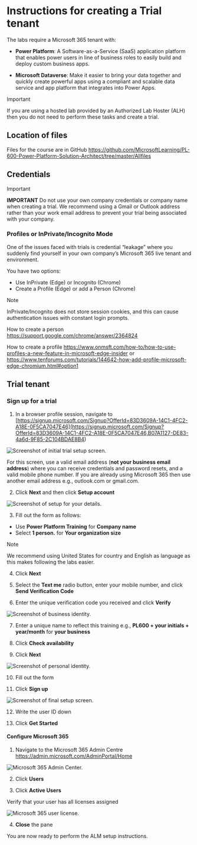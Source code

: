 # **Instructions for creating a Trial tenant**

The labs require a Microsoft 365 tenant with:

- **Power Platform**: A Software-as-a-Service (SaaS) application platform that enables power users in line of business roles to easily build and deploy custom business apps.

- **Microsoft Dataverse**: Make it easier to bring your data together and quickly create powerful apps using a compliant and scalable data service and app platform that integrates into Power Apps.

> [!IMPORTANT]
> If you are using a hosted lab provided by an Authorized Lab Hoster (ALH) then you do not need to perform these tasks and create a trial.

## **Location of files**

Files for the course are in GitHub <https://github.com/MicrosoftLearning/PL-600-Power-Platform-Solution-Architect/tree/master/Allfiles>

## **Credentials**

> [!IMPORTANT]
> **IMPORTANT** Do not use your own company credentials or company name when creating a trial. We recommend using a Gmail or Outlook address rather than your work email address to prevent your trial being associated with your company.

### Profiles or InPrivate/Incognito Mode

One of the issues faced with trials is credential “leakage” where you suddenly find yourself in your own company’s Microsoft 365 live tenant and environment.

You have two options:

- Use InPrivate (Edge) or Incognito (Chrome)
- Create a Profile (Edge) or add a Person (Chrome)

> [!NOTE]
> InPrivate/Incognito does not store session cookies, and this can cause authentication issues with constant login prompts.

How to create a person <https://support.google.com/chrome/answer/2364824>

How to create a profile
<https://www.onmsft.com/how-to/how-to-use-profiles-a-new-feature-in-microsoft-edge-insider>
or
<https://www.tenforums.com/tutorials/144642-how-add-profile-microsoft-edge-chromium.html#option1>

## **Trial tenant**

### **Sign up for a trial**

1. In a browser profile session, navigate to [https://signup.microsoft.com/Signup?OfferId=83D3609A-14C1-4FC2-A18E-0F5CA7047E46](<https://signup.microsoft.com/Signup?OfferId=83D3609A-14C1-4FC2-A18E-0F5CA7047E46,B07A1127-DE83-4a6d-9F85-2C104BDAE8B4>)

![Screenshot of initial trial setup screen.](../Instructions/media/trial-setup-step-1.png)

For this screen, use a valid email address (**not your business email address**) where you can receive credentials and password resets, and a valid mobile phone number. If you are already using Microsoft 365 then use another email address e.g., outlook.com or gmail.com.

2. Click **Next** and then click **Setup account**

![Screenshot of setup for your details.](../Instructions/media/trial-setup-step-2.png)

3. Fill out the form as follows:

- Use **Power Platform Training** for **Company name**
- Select **1 person.** for **Your organization size**

> [!NOTE]
> We recommend using United States for country and English as language as this makes following the labs easier.

4. Click **Next**

5. Select the **Text me** radio button, enter your mobile number, and click **Send Verification Code**

6. Enter the unique verification code you received and click **Verify**

![Screenshot of business identity.](../Instructions/media/trial-setup-step-3.png)

7. Enter a unique name to reflect this training e.g., **PL600 + your initials + year/month** for **your business**

8. Click **Check availability**

9. Click **Next**

![Screenshot of personal identity.](../Instructions/media/trial-setup-step-4.png)

10. Fill out the form

11. Click **Sign up**

![Screenshot of final setup screen.](../Instructions/media/trial-setup-step-5.png)

12. Write the user ID down

13. Click **Get Started**

#### **Configure Microsoft 365**

1. Navigate to the Microsoft 365 Admin Centre <https://admin.microsoft.com/AdminPortal/Home>

![Microsoft 365 Admin Center.](../Instructions/media/trial-m365-home.png)

2. Click **Users**

3. Click **Active Users**

Verify that your user has all licenses assigned

![Microsoft 365 user license.](../Instructions/media/trial-m365-user.png)

4. **Close** the pane

You are now ready to perform the ALM setup instructions.

